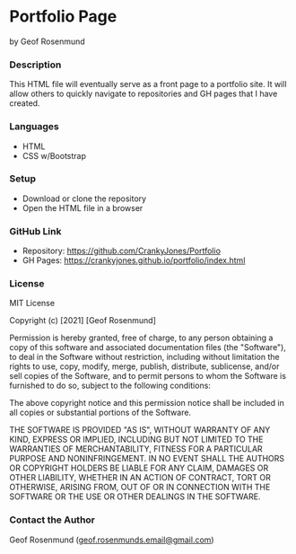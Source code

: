 # **Portfolio Page**
by Geof Rosenmund

### **Description**
This HTML file will eventually serve as a front page to a portfolio site. It will allow others to quickly navigate to repositories and GH pages that I have created.

### **Languages**
* HTML
* CSS w/Bootstrap

### **Setup**
* Download or clone the repository
* Open the HTML file in a browser

### **GitHub Link**
* Repository: https://github.com/CrankyJones/Portfolio
* GH Pages: https://crankyjones.github.io/portfolio/index.html

### **License**
MIT License

Copyright (c) [2021] [Geof Rosenmund]

Permission is hereby granted, free of charge, to any person obtaining a copy
of this software and associated documentation files (the "Software"), to deal
in the Software without restriction, including without limitation the rights
to use, copy, modify, merge, publish, distribute, sublicense, and/or sell
copies of the Software, and to permit persons to whom the Software is
furnished to do so, subject to the following conditions:

The above copyright notice and this permission notice shall be included in all
copies or substantial portions of the Software.

THE SOFTWARE IS PROVIDED "AS IS", WITHOUT WARRANTY OF ANY KIND, EXPRESS OR
IMPLIED, INCLUDING BUT NOT LIMITED TO THE WARRANTIES OF MERCHANTABILITY,
FITNESS FOR A PARTICULAR PURPOSE AND NONINFRINGEMENT. IN NO EVENT SHALL THE
AUTHORS OR COPYRIGHT HOLDERS BE LIABLE FOR ANY CLAIM, DAMAGES OR OTHER
LIABILITY, WHETHER IN AN ACTION OF CONTRACT, TORT OR OTHERWISE, ARISING FROM,
OUT OF OR IN CONNECTION WITH THE SOFTWARE OR THE USE OR OTHER DEALINGS IN THE
SOFTWARE.

### **Contact the Author**
Geof Rosenmund (geof.rosenmunds.email@gmail.com)